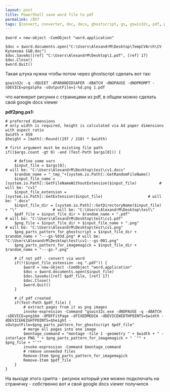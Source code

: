 ```yaml
---
layout: post
title: PowerShell save word file to pdf
permalink: /857
tags: [convert, converter, doc, docx, ghostscript, gs, gswin32c, pdf, powershell, ps, ps1, word, word2pdf]
---
```


    $word = new-object -ComObject "word.application"

    $doc = $word.documents.open("C:\Users\AlexandrM\Desktop\TempCVArch\CV Кулакова C&B.doc")
    $doc.SaveAs([ref] "C:\Users\AlexandrM\Desktop\1.pdf", [ref] 17)
    $doc.Close()
    $word.Quit()

Такая штука нужна чтобы потом через ghostscript сделать вот так:

    gswin32c -q -dQUIET -dPARANOIDSAFER -dBATCH -dNOPAUSE -dNOPROMPT -sDEVICE=pngalpha -sOutputFile=1-%d.png 1.pdf

что нагенерит рисунки с страницами из pdf, в общем можно сделать свой google docs viewer

**pdf2png.ps1:**

    # preferred dimensions
    # only width is required, height is calculated via A4 paper dimensions with aspect ratio
    $width = 658
    $height = [math]::Round((297 / 210) * $width)

    # first argument must be existing file path
    if(($args.count -gt 0) -and (Test-Path $args[0])) {

        # define some vars
        $input_file = $args[0];                                                                # will be: "C:\Users\AlexandrM\Desktop\test\cv1.docx"
        $random_name = "_tmp_"+[system.io.Path]::GetRandomFileName()
        $input_file_name = [system.io.Path]::GetFileNameWithoutExtension($input_file)          # will be: "cv1"
        $input_file_extension = [system.io.Path]::GetExtension($input_file)                    # will be: ".docx"
        $input_file_dir = [system.io.Path]::GetDirectoryName($input_file) + "\"                # will be: "C:\Users\AlexandrM\Desktop\test\"
        $pdf_file = $input_file_dir + $random_name + ".pdf"                                    # will be: "C:\Users\AlexandrM\Desktop\test\cv1.pdf"
        $png_file = $input_file_dir + $input_file_name + ".png"                                # will be: "C:\Users\AlexandrM\Desktop\test\cv1.png"
        $png_parts_pattern_for_ghostscript = $input_file_dir + $random_name + "---gs-%03d.png" # will be: "C:\Users\AlexandrM\Desktop\test\cv1---gs-001.png"
        $png_parts_pattern_for_imagemagick = $input_file_dir + $random_name + "---gs-*.png"

        # if not pdf - convert via word
        if(!($input_file_extension -eq ".pdf")) {
            $word = new-object -ComObject "word.application"
            $doc = $word.documents.open($input_file)
            $doc.SaveAs([ref] $pdf_file, [ref] 17)
            $doc.Close()
            $word.Quit()
        }

        # if pdf created
        if(Test-Path $pdf_file) {
            # extract pages from it as png images
            invoke-expression -Command "gswin32c.exe -dNOPAUSE -q -dBATCH -sDEVICE=png16m -dPDFFitPage -dFIXEDMEDIA -dDEVICEWIDTHPOINTS=$width -dDEVICEHEIGHTPOINTS=$height -sOutputFile=$png_parts_pattern_for_ghostscript $pdf_file"
            # merge all pages into one image
            $montage_command = "montage -tile 1 -geometry " + $width + " -interlace PNG " + $png_parts_pattern_for_imagemagick + " `"" + $png_file + "`""
            invoke-expression -Command $montage_command
            # remove unneeded files
            Remove-Item $png_parts_pattern_for_imagemagick
            Remove-Item $pdf_file
        }
    }

На выходе этого срипта - рисунок который уже можно подключать на страничку - собственно вот и свой google docs viewer получился
